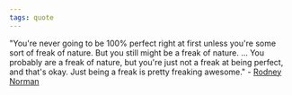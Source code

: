 ```yaml
---
tags: quote 
---
```


"You're never going to be 100% perfect right at first unless you're some sort of freak of nature. But you still might be a freak of nature. ... You probably are a freak of nature, but you're just not a freak at being perfect, and that's okay. Just being a freak is pretty freaking awesome." - [Rodney Norman](https://www.youtube.com/watch?v=uQhdFYooMA8)